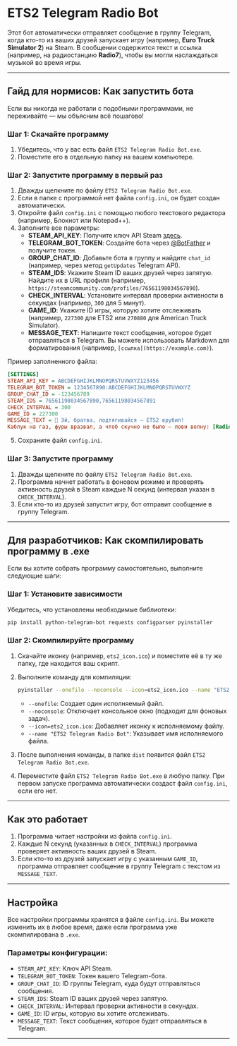 # ETS2 Telegram Radio Bot

Этот бот автоматически отправляет сообщение в группу Telegram, когда кто-то из ваших друзей запускает игру (например, **Euro Truck Simulator 2**) на Steam. В сообщении содержится текст и ссылка (например, на радиостанцию **Radio7**), чтобы вы могли наслаждаться музыкой во время игры.

---

## Гайд для нормисов: Как запустить бота

Если вы никогда не работали с подобными программами, не переживайте — мы объясним всё пошагово!

### Шаг 1: Скачайте программу
1. Убедитесь, что у вас есть файл `ETS2 Telegram Radio Bot.exe`.
2. Поместите его в отдельную папку на вашем компьютере.

### Шаг 2: Запустите программу в первый раз
1. Дважды щелкните по файлу `ETS2 Telegram Radio Bot.exe`.
2. Если в папке с программой нет файла `config.ini`, он будет создан автоматически.
3. Откройте файл `config.ini` с помощью любого текстового редактора (например, Блокнот или Notepad++).
4. Заполните все параметры:
   - **STEAM_API_KEY**: Получите ключ API Steam [здесь](https://steamcommunity.com/dev/apikey).
   - **TELEGRAM_BOT_TOKEN**: Создайте бота через [@BotFather](https://t.me/BotFather) и получите токен.
   - **GROUP_CHAT_ID**: Добавьте бота в группу и найдите `chat_id` (например, через метод `getUpdates` Telegram API).
   - **STEAM_IDS**: Укажите Steam ID ваших друзей через запятую. Найдите их в URL профиля (например, `https://steamcommunity.com/profiles/76561198034567890`).
   - **CHECK_INTERVAL**: Установите интервал проверки активности в секундах (например, `300` для 5 минут).
   - **GAME_ID**: Укажите ID игры, которую хотите отслеживать (например, `227300` для ETS2 или `270880` для American Truck Simulator).
   - **MESSAGE_TEXT**: Напишите текст сообщения, которое будет отправляться в Telegram. Вы можете использовать Markdown для форматирования (например, `[ссылка](https://example.com)`).

Пример заполненного файла:
```ini
[SETTINGS]
STEAM_API_KEY = ABCDEFGHIJKLMNOPQRSTUVWXYZ123456
TELEGRAM_BOT_TOKEN = 1234567890:ABCDEFGHIJKLMNOPQRSTUVWXYZ
GROUP_CHAT_ID = -123456789
STEAM_IDS = 76561198034567890,76561198034567891
CHECK_INTERVAL = 300
GAME_ID = 227300
MESSAGE_TEXT = 🚛 Эй, братва, подтягивайся — ETS2 врубил!
Каблук на газ, фуры вразвал, а чтоб скучно не было — лови волну: [Radio7](https://radio7.ru/?region=msk)
```

5. Сохраните файл `config.ini`.

### Шаг 3: Запустите программу
1. Дважды щелкните по файлу `ETS2 Telegram Radio Bot.exe`.
2. Программа начнет работать в фоновом режиме и проверять активность друзей в Steam каждые N секунд (интервал указан в `CHECK_INTERVAL`).
3. Если кто-то из друзей запустит игру, бот отправит сообщение в группу Telegram.

---

## Для разработчиков: Как скомпилировать программу в .exe

Если вы хотите собрать программу самостоятельно, выполните следующие шаги:

### Шаг 1: Установите зависимости
Убедитесь, что установлены необходимые библиотеки:
```bash
pip install python-telegram-bot requests configparser pyinstaller
```

### Шаг 2: Скомпилируйте программу
1. Скачайте иконку (например, `ets2_icon.ico`) и поместите её в ту же папку, где находится ваш скрипт.
2. Выполните команду для компиляции:
   ```bash
   pyinstaller --onefile --noconsole --icon=ets2_icon.ico --name "ETS2 Telegram Radio Bot" main.py
   ```
   - `--onefile`: Создает один исполняемый файл.
   - `--noconsole`: Отключает консольное окно (подходит для фоновых задач).
   - `--icon=ets2_icon.ico`: Добавляет иконку к исполняемому файлу.
   - `--name "ETS2 Telegram Radio Bot"`: Указывает имя исполняемого файла.

3. После выполнения команды, в папке `dist` появится файл `ETS2 Telegram Radio Bot.exe`.

4. Переместите файл `ETS2 Telegram Radio Bot.exe` в любую папку. При первом запуске программа автоматически создаст файл `config.ini`, если его нет.

---

## Как это работает

1. Программа читает настройки из файла `config.ini`.
2. Каждые N секунд (указанных в `CHECK_INTERVAL`) программа проверяет активность ваших друзей в Steam.
3. Если кто-то из друзей запускает игру с указанным `GAME_ID`, программа отправляет сообщение в группу Telegram с текстом из `MESSAGE_TEXT`.

---

## Настройка

Все настройки программы хранятся в файле `config.ini`. Вы можете изменить их в любое время, даже если программа уже скомпилирована в `.exe`.

### Параметры конфигурации:
- `STEAM_API_KEY`: Ключ API Steam.
- `TELEGRAM_BOT_TOKEN`: Токен вашего Telegram-бота.
- `GROUP_CHAT_ID`: ID группы Telegram, куда будут отправляться сообщения.
- `STEAM_IDS`: Steam ID ваших друзей через запятую.
- `CHECK_INTERVAL`: Интервал проверки активности в секундах.
- `GAME_ID`: ID игры, которую вы хотите отслеживать.
- `MESSAGE_TEXT`: Текст сообщения, которое будет отправляться в Telegram.

---
